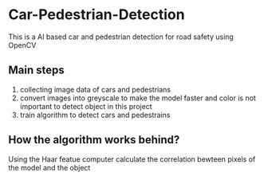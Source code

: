 # Car-Pedestrian-Detection

This is a AI based car and pedestrian detection for road safety using OpenCV

## Main steps

1. collecting image data of cars and pedestrians
2. convert images into greyscale to make the model faster and color is not important to detect object in this project
3. train algorithm to detect cars and pedestrains

## How the algorithm works behind?

Using the Haar featue computer calculate the correlation bewteen pixels of the model and the object
